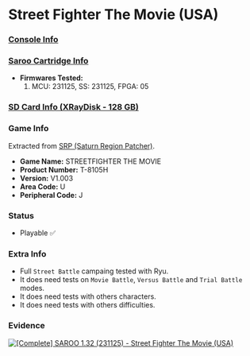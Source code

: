 # Street Fighter The Movie (USA)

### [Console Info](../../../../../Info/Consoles/VA13/README.md)

### [Saroo Cartridge Info](../../../../../Info/Cartridges/RetroGameParadiseStore/1.32F/README.md)

- <b>Firmwares Tested:</b>
  1. MCU: 231125, SS: 231125, FPGA: 05

### [SD Card Info (XRayDisk - 128 GB)](../../../../../Info/SdCards/XRayDisk/128GB/fat32/README.md)

### Game Info

Extracted from [SRP (Saturn Region Patcher)](https://segaxtreme.net/resources/saturn-region-patcher.81/download).

- <b>Game Name:</b> STREETFIGHTER THE MOVIE
- <b>Product Number:</b> T-8105H
- <b>Version:</b> V1.003
- <b>Area Code:</b> U
- <b>Peripheral Code:</b> J

### Status

- Playable :white_check_mark:

### Extra Info

- Full `Street Battle` campaing tested with Ryu.
- It does need tests on `Movie Battle`, `Versus Battle` and `Trial Battle` modes.
- It does need tests with others characters.
- It does need tests with others difficulties.

### Evidence

[![[Complete] SAROO 1.32 (231125) - Street Fighter The Movie (USA)](https://img.youtube.com/vi/vb9AuK0XM/0.jpg)](https://www.youtube.com/watch?v=vb9AuK0XM)
